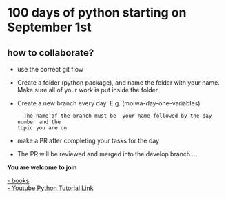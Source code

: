 # 100 days of python starting on September 1st

## how to collaborate?
* use the correct git flow
* Create a folder (python package), and name the folder with your name. <br> 
Make sure all of your work is put inside the folder.
* Create a new branch every day. E.g. (moiwa-day-one-variables) <br>
      
	    The name of the branch must be  your name followed by the day number and the
      topic you are on
    
* make a PR after completing your tasks for the day
* The PR will be reviewed and merged into the develop branch....

**You are welcome to join**

[- books](https://github.com/samuelmoiwa/100-days-of-pythone/tree/Develop/BOOKS) <br>
[- Youtube Python Tutorial Link](https://www.youtube.com/watch?v=t8pPdKYpowI)

